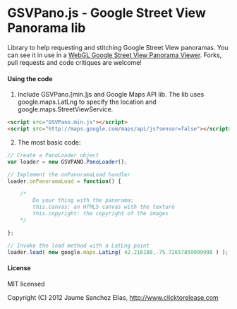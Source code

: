 # GSVPano.js - Google Street View Panorama lib

Library to help requesting and stitching Google Street View panoramas. 
You can see it in use in a [WebGL Google Street View Panorama Viewer](http://www.clicktorelease.com/code/street).
Forks, pull requests and code critiques are welcome!

#### Using the code ####

1. Include GSVPano.[min.]js and Google Maps API lib. 
The lib uses google.maps.LatLng to specify the location and google.maps.StreetViewService.

```html
<script src="GSVPano.min.js"></script>
<script src="http://maps.google.com/maps/api/js?sensor=false"></script>
````

2. The most basic code:

```js
// Create a PanoLoader object
var loader = new GSVPANO.PanoLoader();

// Implement the onPanoramaLoad handler
loader.onPanoramaLoad = function() {

	/*
		Do your thing with the panorama:
		this.canvas: an HTML5 canvas with the texture
		this.copyright: the copyright of the images
	*/

};

// Invoke the load method with a LatLng point
loader.load( new google.maps.LatLng( 42.216188,-75.72657859999998 ) );
```

#### License ####

MIT licensed

Copyright (C) 2012 Jaume Sanchez Elias, http://www.clicktorelease.com